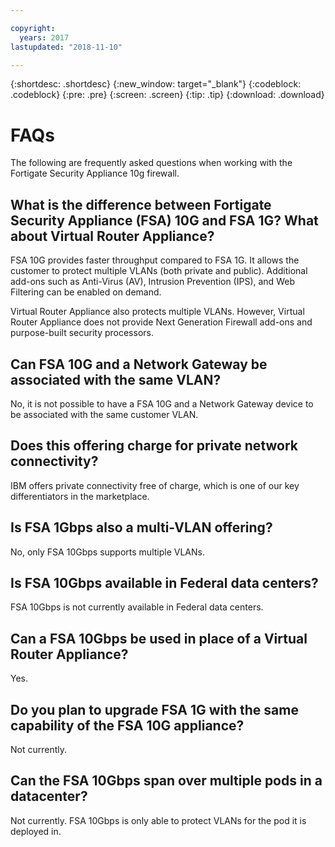 ```yaml
---

copyright:
  years: 2017
lastupdated: "2018-11-10"

---
```


{:shortdesc: .shortdesc}
{:new_window: target="_blank"}
{:codeblock: .codeblock}
{:pre: .pre}
{:screen: .screen}
{:tip: .tip}
{:download: .download}

# FAQs
The following are frequently asked questions when working with the Fortigate Security Appliance 10g firewall.

## What is the difference between Fortigate Security Appliance (FSA) 10G and FSA 1G? What about Virtual Router Appliance?

FSA 10G provides faster throughput compared to FSA 1G. It allows the customer to protect multiple VLANs (both private and public). Additional add-ons such as Anti-Virus (AV), Intrusion Prevention (IPS), and Web Filtering can be enabled on demand.

Virtual Router Appliance also protects multiple VLANs. However, Virtual Router Appliance does not provide Next Generation Firewall add-ons and purpose-built security processors.

## Can FSA 10G and a Network Gateway be associated with the same VLAN?

No, it is not possible to have a FSA 10G and a Network Gateway device to be associated with the same customer VLAN.

## Does this offering charge for private network connectivity?

IBM offers private connectivity free of charge, which is one of our key differentiators in the marketplace.

## Is FSA 1Gbps also a multi-VLAN offering?

No, only FSA 10Gbps supports multiple VLANs.

## Is FSA 10Gbps available in Federal data centers?

FSA 10Gbps is not currently available in Federal data centers.

## Can a FSA 10Gbps be used in place of a Virtual Router Appliance?

Yes.

## Do you plan to upgrade FSA 1G with the same capability of the FSA 10G appliance?

Not currently.

## Can the FSA 10Gbps span over multiple pods in a datacenter?

Not currently. FSA 10Gbps is only able to protect VLANs for the pod it is deployed in.
